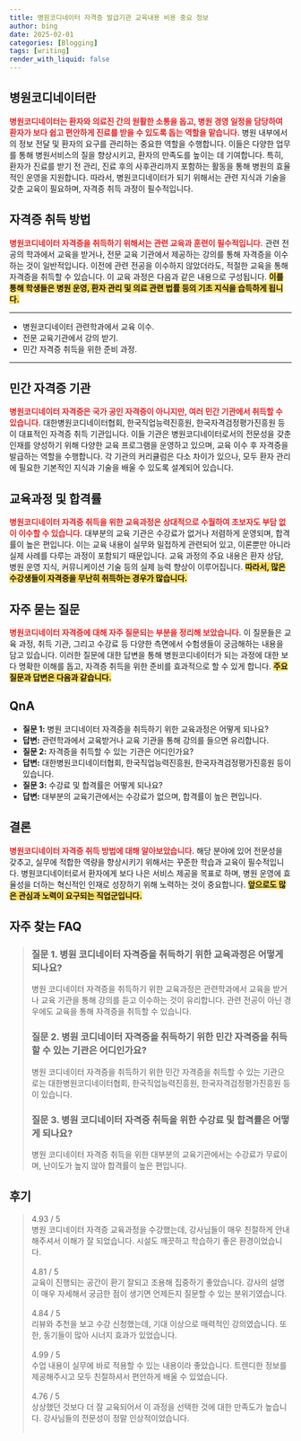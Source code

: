 ```yaml
---
title: 병원코디네이터 자격증 발급기관 교육내용 비용 중요 정보
author: bing
date: 2025-02-01
categories: [Blogging]
tags: [writing]
render_with_liquid: false
---
```



<h2 id='병원코디네이터란'>병원코디네이터란</h2>

<p><b><span style="color: #ee2323;">병원코디네이터는 환자와 의료진 간의 원활한 소통을 돕고, 병원 경영 일정을 담당하여 환자가 보다 쉽고 편안하게 진료를 받을 수 있도록 돕는 역할을 맡습니다.</span></b> 병원 내부에서의 정보 전달 및 환자의 요구를 관리하는 중요한 역할을 수행합니다. 이들은 다양한 업무를 통해 병원서비스의 질을 향상시키고, 환자의 만족도를 높이는 데 기여합니다. 특히, 환자가 진료를 받기 전 관리, 진료 후의 사후관리까지 포함하는 활동을 통해 병원의 효율적인 운영을 지원합니다. 따라서, 병원코디네이터가 되기 위해서는 관련 지식과 기술을 갖춘 교육이 필요하며, 자격증 취득 과정이 필수적입니다.</p>

<h2 id='자격증 취득 방법'>자격증 취득 방법</h2>

<p><b><span style="color: #ee2323;">병원코디네이터 자격증을 취득하기 위해서는 관련 교육과 훈련이 필수적입니다.</span></b> 관련 전공의 학과에서 교육을 받거나, 전문 교육 기관에서 제공하는 강의를 통해 자격증을 이수하는 것이 일반적입니다. 이전에 관련 전공을 이수하지 않았더라도, 적절한 교육을 통해 자격증을 취득할 수 있습니다. 이 교육 과정은 다음과 같은 내용으로 구성됩니다. <b><span style="background-color: #ffe066;">이를 통해 학생들은 병원 운영, 환자 관리 및 의료 관련 법률 등의 기초 지식을 습득하게 됩니다.</span></b></p>

<hr />

<ul>
    <li>병원코디네이터 관련학과에서 교육 이수.</li>
    <li>전문 교육기관에서 강의 받기.</li>
    <li>민간 자격증 취득을 위한 준비 과정.</li>
</ul>

<hr />

<h2 id='민간 자격증 기관'>민간 자격증 기관</h2>

<p><b><span style="color: #ee2323;">병원코디네이터 자격증은 국가 공인 자격증이 아니지만, 여러 민간 기관에서 취득할 수 있습니다.</span></b> 대한병원코디네이터협회, 한국직업능력진흥원, 한국자격검정평가진흥원 등이 대표적인 자격증 취득 기관입니다. 이들 기관은 병원코디네이터로서의 전문성을 갖춘 인재를 양성하기 위해 다양한 교육 프로그램을 운영하고 있으며, 교육 이수 후 자격증을 발급하는 역할을 수행합니다. 각 기관의 커리큘럼은 다소 차이가 있으나, 모두 환자 관리에 필요한 기본적인 지식과 기술을 배울 수 있도록 설계되어 있습니다.</p>

<h2 id='교육과정 및 합격률'>교육과정 및 합격률</h2>

<p><b><span style="color: #ee2323;">병원코디네이터 자격증 취득을 위한 교육과정은 상대적으로 수월하여 초보자도 부담 없이 이수할 수 있습니다.</span></b> 대부분의 교육 기관은 수강료가 없거나 저렴하게 운영되며, 합격률이 높은 편입니다. 이는 교육 내용이 실무와 밀접하게 관련되어 있고, 이론뿐만 아니라 실제 사례를 다루는 과정이 포함되기 때문입니다. 교육 과정의 주요 내용은 환자 상담, 병원 운영 지식, 커뮤니케이션 기술 등의 실제 능력 향상이 이루어집니다. <b><span style="background-color: #ffe066;">따라서, 많은 수강생들이 자격증을 무난히 취득하는 경우가 많습니다.</span></b></p>

<h2 id='자주 묻는 질문'>자주 묻는 질문</h2>

<p><b><span style="color: #ee2323;">병원코디네이터 자격증에 대해 자주 질문되는 부분을 정리해 보았습니다.</span></b> 이 질문들은 교육 과정, 취득 기관, 그리고 수강료 등 다양한 측면에서 수험생들이 궁금해하는 내용을 담고 있습니다. 이러한 질문에 대한 답변을 통해 병원코디네이터가 되는 과정에 대한 보다 명확한 이해를 돕고, 자격증 취득을 위한 준비를 효과적으로 할 수 있게 합니다. <b><span style="background-color: #ffe066;">주요 질문과 답변은 다음과 같습니다.</span></b></p>

<h2 id='QnA'>QnA</h2>

<ul>
    <li><b>질문 1:</b> 병원 코디네이터 자격증을 취득하기 위한 교육과정은 어떻게 되나요?</li>
    <li><b>답변:</b> 관련학과에서 교육받거나 교육 기관을 통해 강의를 들으면 유리합니다.</li>
    <li><b>질문 2:</b> 자격증을 취득할 수 있는 기관은 어디인가요?</li>
    <li><b>답변:</b> 대한병원코디네이터협회, 한국직업능력진흥원, 한국자격검정평가진흥원 등이 있습니다.</li>
    <li><b>질문 3:</b> 수강료 및 합격률은 어떻게 되나요?</li>
    <li><b>답변:</b> 대부분의 교육기관에서는 수강료가 없으며, 합격률이 높은 편입니다.</li>
</ul>

<h2 id='결론'>결론</h2>

<p><b><span style="color: #ee2323;">병원코디네이터 자격증 취득 방법에 대해 알아보았습니다.</span></b> 해당 분야에 있어 전문성을 갖추고, 실무에 적합한 역량을 향상시키기 위해서는 꾸준한 학습과 교육이 필수적입니다. 병원코디네이터로서 환자에게 보다 나은 서비스 제공을 목표로 하며, 병원 운영에 효율성을 더하는 혁신적인 인재로 성장하기 위해 노력하는 것이 중요합니다. <b><span style="background-color: #ffe066;">앞으로도 많은 관심과 노력이 요구되는 직업군입니다.</span></b></p>


<h2 id='자주_찾는_FAQ'>자주 찾는 FAQ</h2>
<div itemscope="" itemtype="https://schema.org/FAQPage"> 
<blockquote> 
<div itemscope="" itemprop="mainEntity" itemtype="https://schema.org/Question"> 
<h3 itemprop="name">질문 1. 병원 코디네이터 자격증을 취득하기 위한 교육과정은 어떻게 되나요?</h3> 
<div itemscope="" itemprop="acceptedAnswer" itemtype="https://schema.org/Answer"> 
<span itemprop="text"> 
<p>병원 코디네이터 자격증을 취득하기 위한 교육과정은 관련학과에서 교육을 받거나 교육 기관을 통해 강의를 듣고 이수하는 것이 유리합니다. 관련 전공이 아닌 경우에도 교육을 통해 자격증을 취득할 수 있습니다.</p> 
</span> 
</div> 
</div> 
<div itemscope="" itemprop="mainEntity" itemtype="https://schema.org/Question"> 
<h3 itemprop="name">질문 2. 병원 코디네이터 자격증을 취득하기 위한 민간 자격증을 취득할 수 있는 기관은 어디인가요?</h3> 
<div itemscope="" itemprop="acceptedAnswer" itemtype="https://schema.org/Answer"> 
<span itemprop="text"> 
<p>병원 코디네이터 자격증을 취득하기 위한 민간 자격증을 취득할 수 있는 기관으로는 대한병원코디네이터협회, 한국직업능력진흥원, 한국자격검정평가진흥원 등이 있습니다.</p> 
</span> 
</div> 
</div> 
<div itemscope="" itemprop="mainEntity" itemtype="https://schema.org/Question"> 
<h3 itemprop="name">질문 3. 병원 코디네이터 자격증 취득을 위한 수강료 및 합격률은 어떻게 되나요?</h3> 
<div itemscope="" itemprop="acceptedAnswer" itemtype="https://schema.org/Answer"> 
<span itemprop="text"> 
<p>병원 코디네이터 자격증 취득을 위한 대부분의 교육기관에서는 수강료가 무료이며, 난이도가 높지 않아 합격률이 높은 편입니다.</p> 
</span> 
</div> 
</div> 
</blockquote> 
</div>
<h2 id='후기'>후기</h2>
<div itemscope itemtype="https://schema.org/Product">
  <blockquote>
  <div itemprop="review" itemscope itemtype="https://schema.org/Review">
      <div itemprop="reviewRating" itemscope itemtype="https://schema.org/Rating"> <span itemprop="ratingValue">4.93</span> / <span itemprop="bestRating">5</span> </div>
      <span itemprop="reviewBody">병원 코디네이터 자격증 교육과정을 수강했는데, 강사님들이 매우 친절하게 안내해주셔서 이해가 잘 되었습니다. 시설도 깨끗하고 학습하기 좋은 환경이었습니다.</span>
  </div>
  <br>
  <div itemprop="review" itemscope itemtype="https://schema.org/Review">
      <div itemprop="reviewRating" itemscope itemtype="https://schema.org/Rating"> <span itemprop="ratingValue">4.81</span> / <span itemprop="bestRating">5</span> </div>
      <span itemprop="reviewBody">교육이 진행되는 공간이 환기 잘되고 조용해 집중하기 좋았습니다. 강사의 설명이 매우 자세해서 궁금한 점이 생기면 언제든지 질문할 수 있는 분위기였습니다.</span>
  </div>
  <br>
  <div itemprop="review" itemscope itemtype="https://schema.org/Review">
      <div itemprop="reviewRating" itemscope itemtype="https://schema.org/Rating"> <span itemprop="ratingValue">4.84</span> / <span itemprop="bestRating">5</span> </div>
      <span itemprop="reviewBody">리뷰와 추천을 보고 수강 신청했는데, 기대 이상으로 매력적인 강의였습니다. 또한, 동기들이 많아 시너지 효과가 있었습니다.</span>
  </div>
  <br>
  <div itemprop="review" itemscope itemtype="https://schema.org/Review">
      <div itemprop="reviewRating" itemscope itemtype="https://schema.org/Rating"> <span itemprop="ratingValue">4.99</span> / <span itemprop="bestRating">5</span> </div>
      <span itemprop="reviewBody">수업 내용이 실무에 바로 적용할 수 있는 내용이라 좋았습니다. 트렌디한 정보를 제공해주시고 모두 친절하셔서 편안하게 배울 수 있었습니다.</span>
  </div>
  <br>
  <div itemprop="review" itemscope itemtype="https://schema.org/Review">
      <div itemprop="reviewRating" itemscope itemtype="https://schema.org/Rating"> <span itemprop="ratingValue">4.76</span> / <span itemprop="bestRating">5</span> </div>
      <span itemprop="reviewBody">상상했던 것보다 더 잘 교육되어서 이 과정을 선택한 것에 대한 만족도가 높습니다. 강사님들의 전문성이 정말 인상적이었습니다.</span>
  </div>
  <br>
  </blockquote>
</div>

